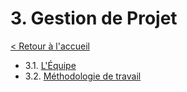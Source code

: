 # 3. Gestion de Projet

[< Retour à l'accueil](../../README.md)

- 3.1. [L'Équipe](equipe.md)
- 3.2. [Méthodologie de travail](methodologie.md)